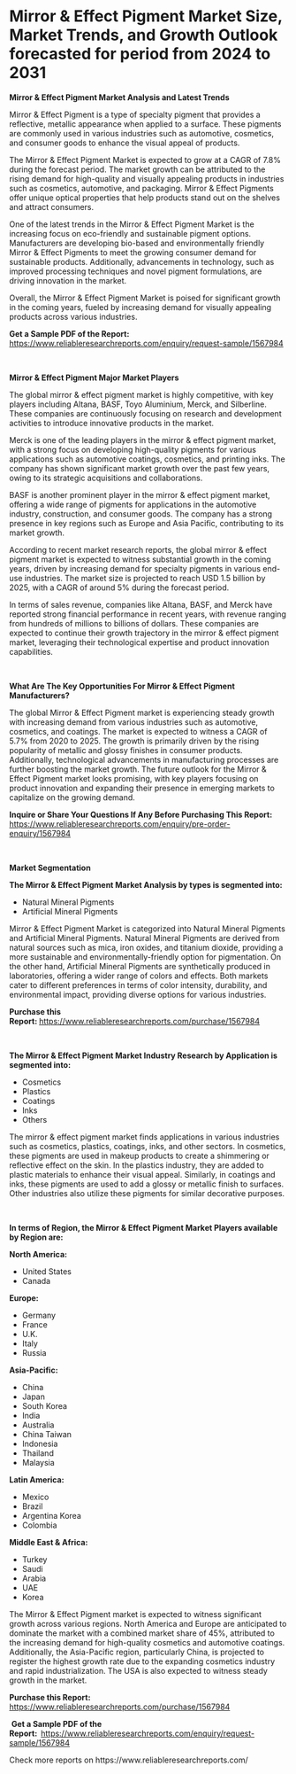 <p><h1>Mirror & Effect Pigment Market Size, Market Trends, and Growth Outlook forecasted for period from 2024 to 2031</h1></p><p><strong>Mirror & Effect Pigment Market Analysis and Latest Trends</strong></p>
<p><p>Mirror & Effect Pigment is a type of specialty pigment that provides a reflective, metallic appearance when applied to a surface. These pigments are commonly used in various industries such as automotive, cosmetics, and consumer goods to enhance the visual appeal of products.</p><p>The Mirror & Effect Pigment Market is expected to grow at a CAGR of 7.8% during the forecast period. The market growth can be attributed to the rising demand for high-quality and visually appealing products in industries such as cosmetics, automotive, and packaging. Mirror & Effect Pigments offer unique optical properties that help products stand out on the shelves and attract consumers.</p><p>One of the latest trends in the Mirror & Effect Pigment Market is the increasing focus on eco-friendly and sustainable pigment options. Manufacturers are developing bio-based and environmentally friendly Mirror & Effect Pigments to meet the growing consumer demand for sustainable products. Additionally, advancements in technology, such as improved processing techniques and novel pigment formulations, are driving innovation in the market.</p><p>Overall, the Mirror & Effect Pigment Market is poised for significant growth in the coming years, fueled by increasing demand for visually appealing products across various industries.</p></p>
<p><strong>Get a Sample PDF of the Report:&nbsp;</strong> <a href="https://www.reliableresearchreports.com/enquiry/request-sample/1567984">https://www.reliableresearchreports.com/enquiry/request-sample/1567984</a></p>
<p>&nbsp;</p>
<p><strong>Mirror & Effect Pigment Major Market Players</strong></p>
<p><p>The global mirror & effect pigment market is highly competitive, with key players including Altana, BASF, Toyo Aluminium, Merck, and Silberline. These companies are continuously focusing on research and development activities to introduce innovative products in the market.</p><p>Merck is one of the leading players in the mirror & effect pigment market, with a strong focus on developing high-quality pigments for various applications such as automotive coatings, cosmetics, and printing inks. The company has shown significant market growth over the past few years, owing to its strategic acquisitions and collaborations.</p><p>BASF is another prominent player in the mirror & effect pigment market, offering a wide range of pigments for applications in the automotive industry, construction, and consumer goods. The company has a strong presence in key regions such as Europe and Asia Pacific, contributing to its market growth.</p><p>According to recent market research reports, the global mirror & effect pigment market is expected to witness substantial growth in the coming years, driven by increasing demand for specialty pigments in various end-use industries. The market size is projected to reach USD 1.5 billion by 2025, with a CAGR of around 5% during the forecast period.</p><p>In terms of sales revenue, companies like Altana, BASF, and Merck have reported strong financial performance in recent years, with revenue ranging from hundreds of millions to billions of dollars. These companies are expected to continue their growth trajectory in the mirror & effect pigment market, leveraging their technological expertise and product innovation capabilities.</p></p>
<p>&nbsp;</p>
<p><strong>What Are The Key Opportunities For Mirror & Effect Pigment Manufacturers?</strong></p>
<p><p>The global Mirror & Effect Pigment market is experiencing steady growth with increasing demand from various industries such as automotive, cosmetics, and coatings. The market is expected to witness a CAGR of 5.7% from 2020 to 2025. The growth is primarily driven by the rising popularity of metallic and glossy finishes in consumer products. Additionally, technological advancements in manufacturing processes are further boosting the market growth. The future outlook for the Mirror & Effect Pigment market looks promising, with key players focusing on product innovation and expanding their presence in emerging markets to capitalize on the growing demand.</p></p>
<p><strong>Inquire or Share Your Questions If Any Before Purchasing This Report:</strong> <a href="https://www.reliableresearchreports.com/enquiry/pre-order-enquiry/1567984">https://www.reliableresearchreports.com/enquiry/pre-order-enquiry/1567984</a></p>
<p>&nbsp;</p>
<p><strong>Market Segmentation</strong></p>
<p><strong>The Mirror & Effect Pigment Market Analysis by types is segmented into:</strong></p>
<p><ul><li>Natural Mineral Pigments</li><li>Artificial Mineral Pigments</li></ul></p>
<p><p>Mirror & Effect Pigment Market is categorized into Natural Mineral Pigments and Artificial Mineral Pigments. Natural Mineral Pigments are derived from natural sources such as mica, iron oxides, and titanium dioxide, providing a more sustainable and environmentally-friendly option for pigmentation. On the other hand, Artificial Mineral Pigments are synthetically produced in laboratories, offering a wider range of colors and effects. Both markets cater to different preferences in terms of color intensity, durability, and environmental impact, providing diverse options for various industries.</p></p>
<p><strong>Purchase this Report:&nbsp;</strong><a href="https://www.reliableresearchreports.com/purchase/1567984">https://www.reliableresearchreports.com/purchase/1567984</a></p>
<p>&nbsp;</p>
<p><strong>The Mirror & Effect Pigment Market Industry Research by Application is segmented into:</strong></p>
<p><ul><li>Cosmetics</li><li>Plastics</li><li>Coatings</li><li>Inks</li><li>Others</li></ul></p>
<p><p>The mirror & effect pigment market finds applications in various industries such as cosmetics, plastics, coatings, inks, and other sectors. In cosmetics, these pigments are used in makeup products to create a shimmering or reflective effect on the skin. In the plastics industry, they are added to plastic materials to enhance their visual appeal. Similarly, in coatings and inks, these pigments are used to add a glossy or metallic finish to surfaces. Other industries also utilize these pigments for similar decorative purposes.</p></p>
<p>&nbsp;</p>
<p><strong>In terms of Region, the Mirror & Effect Pigment Market Players available by Region are:</strong></p>
<p>
    <p> <strong> North America: </strong>
        <ul>
            <li>United States</li>
            <li>Canada</li>
        </ul>
        </p> 
    <p> <strong> Europe: </strong>
        <ul>
            <li>Germany</li>
            <li>France</li>
            <li>U.K.</li>
            <li>Italy</li>
            <li>Russia</li>
        </ul>
        </p> 
    <p> <strong> Asia-Pacific: </strong>
        <ul>
            <li>China</li>
            <li>Japan</li>
            <li>South Korea</li>
            <li>India</li>
            <li>Australia</li>
            <li>China Taiwan</li>
            <li>Indonesia</li>
            <li>Thailand</li>
            <li>Malaysia</li>
        </ul>
        </p> 
    <p> <strong> Latin America: </strong>
        <ul>
            <li>Mexico</li>
            <li>Brazil</li>
            <li>Argentina Korea</li>
            <li>Colombia</li>
        </ul>
        </p> 
    <p> <strong> Middle East & Africa: </strong>
        <ul>
            <li>Turkey</li>
            <li>Saudi</li>
            <li>Arabia</li>
            <li>UAE</li>
            <li>Korea</li>
        </ul>
    </p>
    </p>
<p><p>The Mirror & Effect Pigment market is expected to witness significant growth across various regions. North America and Europe are anticipated to dominate the market with a combined market share of 45%, attributed to the increasing demand for high-quality cosmetics and automotive coatings. Additionally, the Asia-Pacific region, particularly China, is projected to register the highest growth rate due to the expanding cosmetics industry and rapid industrialization. The USA is also expected to witness steady growth in the market.</p></p>
<p><strong>Purchase this Report: </strong><a href="https://www.reliableresearchreports.com/purchase/1567984">https://www.reliableresearchreports.com/purchase/1567984</a></p>
<p>&nbsp;<strong>Get a Sample PDF of the Report:&nbsp;&nbsp;</strong><a href="https://www.reliableresearchreports.com/enquiry/request-sample/1567984">https://www.reliableresearchreports.com/enquiry/request-sample/1567984</a></p>
<p><strong></strong></p>
<p>Check more reports on https://www.reliableresearchreports.com/</p>